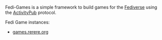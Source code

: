 Fedi-Games is a simple framework to build games for the [Fediverse](https://en.wikipedia.org/wiki/Fediverse) using the [ActivityPub](https://activitypub.rocks/) protocol.

Fedi Game instances:
- [games.rerere.org](https://games.rerere.org)

